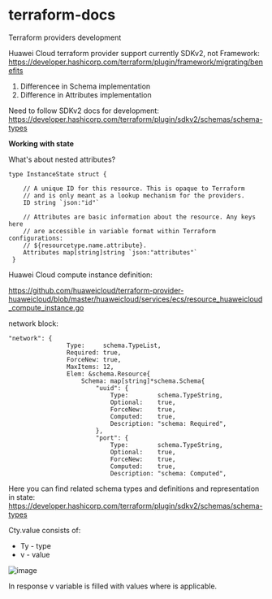 # terraform-docs
Terraform providers development

Huawei Cloud terraform provider support currently SDKv2, not Framework:
https://developer.hashicorp.com/terraform/plugin/framework/migrating/benefits
1. Differencee in Schema implementation
2. Difference in Attributes implementation

Need to follow SDKv2 docs for development:
https://developer.hashicorp.com/terraform/plugin/sdkv2/schemas/schema-types

<b> Working with state </b>

What's about nested attributes?
```
type InstanceState struct {

	// A unique ID for this resource. This is opaque to Terraform
	// and is only meant as a lookup mechanism for the providers.
	ID string `json:"id"`

	// Attributes are basic information about the resource. Any keys here
	// are accessible in variable format within Terraform configurations:
	// ${resourcetype.name.attribute}.
	Attributes map[string]string `json:"attributes"`
 }
```

Huawei Cloud compute instance definition:

https://github.com/huaweicloud/terraform-provider-huaweicloud/blob/master/huaweicloud/services/ecs/resource_huaweicloud_compute_instance.go

network block: 
```
"network": {
				Type:     schema.TypeList,
				Required: true,
				ForceNew: true,
				MaxItems: 12,
				Elem: &schema.Resource{
					Schema: map[string]*schema.Schema{
						"uuid": {
							Type:        schema.TypeString,
							Optional:    true,
							ForceNew:    true,
							Computed:    true,
							Description: "schema: Required",
						},
						"port": {
							Type:        schema.TypeString,
							Optional:    true,
							ForceNew:    true,
							Computed:    true,
							Description: "schema: Computed",
```

Here you can find related schema types and definitions and representation in state:
https://developer.hashicorp.com/terraform/plugin/sdkv2/schemas/schema-types

Cty.value consists of:
- Ty - type
- v - value

![image](https://github.com/dekkart/terraform-docs/assets/5804785/7349d689-f52d-48a8-b879-44e0a9977dd9)

In response v variable is filled with values where is applicable. 

